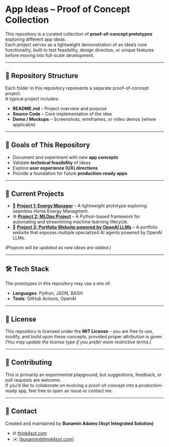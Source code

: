 # App Ideas – Proof of Concept Collection

This repository is a curated collection of **proof-of-concept prototypes** exploring different app ideas.  
Each project serves as a lightweight demonstration of an idea’s core functionality, built to test feasibility, design direction, or unique features before moving into full-scale development.

---

## 📂 Repository Structure
Each folder in this repository represents a separate proof-of-concept project.  
A typical project includes:
- **README.md** – Project overview and purpose  
- **Source Code** – Core implementation of the idea  
- **Demo / Mockups** – Screenshots, wireframes, or video demos (where applicable)  

---

## 🎯 Goals of This Repository
- Document and experiment with new **app concepts**  
- Validate **technical feasibility** of ideas  
- Explore **user experience (UX) directions**  
- Provide a foundation for future **production-ready apps**  

---

## 🚀 Current Projects
- 📱 **[Project 1: Energy Manager](./energy_manager)** – A lightweight prototype exploring seamless Home Energy Managment.  
- ⚙️ **[Project 2: MLOps Project](./mlops-project)** – A Python-based framework for automating and streamlining machine learning lifecycle.
- 🤖 **[Project 3: Portfolio Website powered by OpenAI LLMs](./ai-agent-app)** – A portfolio website that exposes multiple specialized AI agents powered by OpenAI LLMs.
  
*(Projects will be updated as new ideas are added.)*

---

## 🛠️ Tech Stack
The prototypes in this repository may use a mix of:
- **Languages**: Python, JSON, BASH
- **Tools**: GitHub Actions, OpenAI  

---

## 📜 License
This repository is licensed under the **MIT License** – you are free to use, modify, and build upon these concepts, provided proper attribution is given.  
*(You may update the license type if you prefer more restrictive terms.)*

---

## 🤝 Contributing
This is primarily an experimental playground, but suggestions, feedback, or pull requests are welcome.  
If you’d like to collaborate on evolving a proof-of-concept into a production-ready app, feel free to open an issue or contact me.  

---

## 📧 Contact
Created and maintained by **Bunamin Adams (4syt Integrated Solution)**  
- 🌐 [think4syt.com](https://think4syt.com)  
- ✉️ [bunamin@think4syt.com] 
